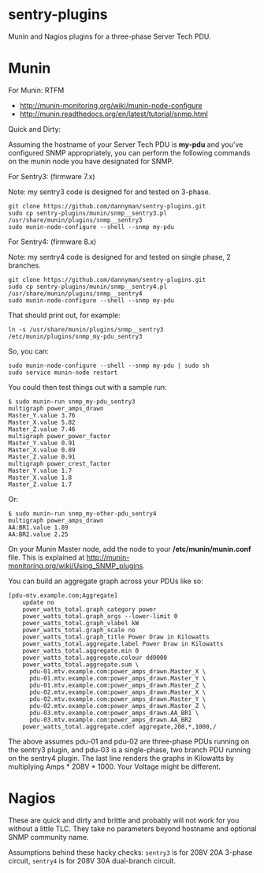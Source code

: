sentry-plugins
==============

Munin and Nagios plugins for a three-phase Server Tech PDU.

# Munin

For Munin: RTFM
* http://munin-monitoring.org/wiki/munin-node-configure
* http://munin.readthedocs.org/en/latest/tutorial/snmp.html

Quick and Dirty:

Assuming the hostname of your Server Tech PDU is **my-pdu** and you've configured SNMP appropriately, you can perform the following commands on the munin node you have designated for SNMP.

For Sentry3: (firmware 7.x)

Note: my sentry3 code is designed for and tested on 3-phase.

```
git clone https://github.com/dannyman/sentry-plugins.git
sudo cp sentry-plugins/munin/snmp__sentry3.pl /usr/share/munin/plugins/snmp__sentry3
sudo munin-node-configure --shell --snmp my-pdu
```

For Sentry4: (firmware 8.x)

Note: my sentry4 code is designed for and tested on single phase, 2 branches.

```
git clone https://github.com/dannyman/sentry-plugins.git
sudo cp sentry-plugins/munin/snmp__sentry4.pl /usr/share/munin/plugins/snmp__sentry4
sudo munin-node-configure --shell --snmp my-pdu
```

That should print out, for example:

```
ln -s /usr/share/munin/plugins/snmp__sentry3 /etc/munin/plugins/snmp_my-pdu_sentry3
```

So, you can:

```
sudo munin-node-configure --shell --snmp my-pdu | sudo sh
sudo service munin-node restart
```

You could then test things out with a sample run:
```
$ sudo munin-run snmp_my-pdu_sentry3
multigraph power_amps_drawn
Master_Y.value 3.76
Master_X.value 5.82
Master_Z.value 7.46
multigraph power_power_factor
Master_Y.value 0.91
Master_X.value 0.89
Master_Z.value 0.91
multigraph power_crest_factor
Master_Y.value 1.7
Master_X.value 1.8
Master_Z.value 1.7
```

Or:

```
$ sudo munin-run snmp_my-other-pdu_sentry4
multigraph power_amps_drawn
AA:BR1.value 1.89
AA:BR2.value 2.25
```

On your Munin Master node, add the node to your **/etc/munin/munin.conf** file.  This is explained at http://munin-monitoring.org/wiki/Using_SNMP_plugins.

You can build an aggregate graph across your PDUs like so:
```
[pdu-mtv.example.com;Aggregate]
    update no
    power_watts_total.graph_category power
    power_watts_total.graph_args --lower-limit 0
    power_watts_total.graph_vlabel kW
    power_watts_total.graph_scale no
    power_watts_total.graph_title Power Draw in Kilowatts
    power_watts_total.aggregate.label Power Draw in Kilowatts
    power_watts_total.aggregate.min 0
    power_watts_total.aggregate.colour dd0000
    power_watts_total.aggregate.sum \
      pdu-01.mtv.example.com:power_amps_drawn.Master_X \
      pdu-01.mtv.example.com:power_amps_drawn.Master_Y \
      pdu-01.mtv.example.com:power_amps_drawn.Master_Z \
      pdu-02.mtv.example.com:power_amps_drawn.Master_X \
      pdu-02.mtv.example.com:power_amps_drawn.Master_Y \
      pdu-02.mtv.example.com:power_amps_drawn.Master_Z \
      pdu-03.mtv.example.com:power_amps_drawn.AA_BR1 \
      pdu-03.mtv.example.com:power_amps_drawn.AA_BR2
	power_watts_total.aggregate.cdef aggregate,208,*,1000,/
```

The above assumes pdu-01 and pdu-02 are three-phase PDUs running on the
sentry3 plugin, and pdu-03 is a single-phase, two branch PDU running on
the sentry4 plugin.  The last line renders the graphs in Kilowatts by
multiplying Amps * 208V * 1000.  Your Voltage might be different.


# Nagios

These are quick and dirty and brittle and probably will not work for you
without a little TLC. They take no parameters beyond hostname and
optional SNMP community name.

Assumptions behind these hacky checks: `sentry3` is for 208V 20A 3-phase
circuit, `sentry4` is for 208V 30A dual-branch circuit.

